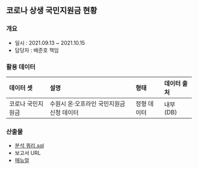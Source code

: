 ## 코로나 상생 국민지원금 현황
### 개요
- 일시 : 2021.09.13 ~ 2021.10.15
- 담당자 : 배준호 책임
 
### 활용 데이터
| 데이터 셋             | 설명 | 형태 | 데이터 출처      |
| :-------------------- | :---- | :---------- | :--------------- |
| 코로나 국민지원금 | 수원시 온·오프라인 국민지원금 신청 데이터 | 정형 데이터 | 내부 (DB) |


### 산출물

- [분석 쿼리.sql]()
- 보고서 URL
- [매뉴얼]()
